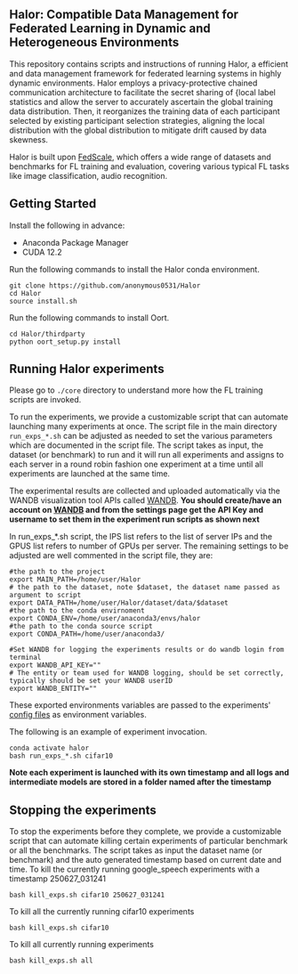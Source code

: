 ## Halor: Compatible Data Management for Federated Learning in Dynamic and Heterogeneous Environments


This repository contains scripts and instructions of running Halor, a efficient and data management framework for federated learning systems in highly dynamic environments. Halor employs a privacy-protective chained communication architecture to facilitate the secret sharing of {local label statistics and allow the server to accurately ascertain the global training data distribution. Then, it reorganizes the training data of each participant selected by existing participant selection strategies, aligning the local distribution with the global distribution to mitigate drift caused by data skewness.


Halor is built upon [FedScale](https://fedscale.ai/), which offers a wide range of datasets and benchmarks for FL training and evaluation, covering various typical FL tasks like image classification, audio recognition.



## Getting Started 

Install the following in advance:

* Anaconda Package Manager
* CUDA 12.2


Run the following commands to install the Halor conda environment. 

```
git clone https://github.com/anonymous0531/Halor
cd Halor
source install.sh 
```

Run the following commands to install Oort. 

```
cd Halor/thirdparty
python oort_setup.py install
```





## Running Halor experiments
Please go to `./core` directory to understand more how the FL training scripts are invoked.

To run the experiments, we provide a customizable script that can automate launching many experiments at once. The script file in the main directory `run_exps_*.sh` can be adjusted as needed to set the various parameters which are documented in the script file.
The script takes as input, the dataset (or benchmark) to run and it will run all experiments and assigns to each server in a round robin fashion one experiment at a time until all experiments are launched at the same time. 


The experimental results are collected and uploaded automatically via the WANDB visualization tool APIs called [WANDB](wandb.ai). **You should create/have an account on [WANDB](wandb.ai) and from the settings page get the API Key and username to set them in the experiment run scripts as shown next**

In run_exps_*.sh script, the IPS list refers to the list of server IPs and the GPUS list refers to number of GPUs per server. 
The remaining settings to be adjusted are well commented in the script file, they are:
```
#the path to the project
export MAIN_PATH=/home/user/Halor
# the path to the dataset, note $dataset, the dataset name passed as argument to script
export DATA_PATH=/home/user/Halor/dataset/data/$dataset
#the path to the conda envirnoment
export CONDA_ENV=/home/user/anaconda3/envs/halor
#the path to the conda source script
export CONDA_PATH=/home/user/anaconda3/

#Set WANDB for logging the experiments results or do wandb login from terminal
export WANDB_API_KEY=""
# The entity or team used for WANDB logging, should be set correctly, typically should be set your WANDB userID
export WANDB_ENTITY=""
```
These exported environments variables are passed to the experiments' [config files](core/evals/configs) as environment variables.

The following is an example of experiment invocation.

```
conda activate halor
bash run_exps_*.sh cifar10
```

**Note each experiment is launched with its own timestamp and all logs and intermediate models are stored in a folder named after the timestamp**

## Stopping the experiments
To stop the experiments before they complete, we provide a customizable script that can automate killing certain experiments of particular benchmark or all the benchmarks. The script takes as input the dataset name (or benchmark) and the auto generated timestamp based on current date and time.
To kill the currently running google_speech experiments with a timestamp 250627_031241
```
bash kill_exps.sh cifar10 250627_031241
```
To kill all the currently running cifar10 experiments 
```
bash kill_exps.sh cifar10
```
To kill all currently running experiments
```
bash kill_exps.sh all
```